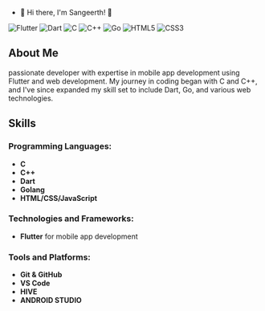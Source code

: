 - 👋 Hi there, I'm Sangeerth! 👋

![Flutter](https://img.shields.io/badge/Flutter-02569B?style=for-the-badge&logo=flutter&logoColor=white)
![Dart](https://img.shields.io/badge/Dart-0175C2?style=for-the-badge&logo=dart&logoColor=white)
![C](https://img.shields.io/badge/C-00599C?style=for-the-badge&logo=c&logoColor=white)
![C++](https://img.shields.io/badge/C++-00599C?style=for-the-badge&logo=c%2B%2B&logoColor=white)
![Go](https://img.shields.io/badge/Go-00ADD8?style=for-the-badge&logo=go&logoColor=white)
![HTML5](https://img.shields.io/badge/HTML5-E34F26?style=for-the-badge&logo=html5&logoColor=white)
![CSS3](https://img.shields.io/badge/CSS3-1572B6?style=for-the-badge&logo=css3&logoColor=white)

## About Me
passionate developer with expertise in mobile app development using Flutter and web development. My journey in coding began with C and C++, and I've since expanded my skill set to include Dart, Go, and various web technologies. 

## Skills

### Programming Languages:
- **C**
- **C++**
- **Dart**
- **Golang**
- **HTML/CSS/JavaScript**

### Technologies and Frameworks:
- **Flutter** for mobile app development

### Tools and Platforms:
- **Git & GitHub**
- **VS Code**
- **HIVE**
- **ANDROID STUDIO**

